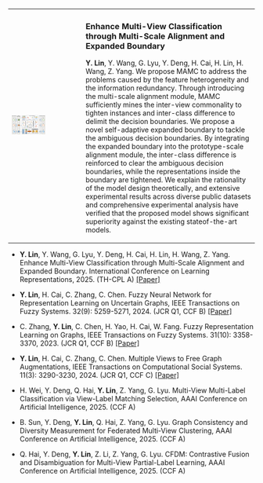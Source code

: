 <table>
  <tr>
    <!-- 左边放图片 -->
    <td width="30%">
      <img src="static/assets/publication/iclr25_enhance_multi_view.png" alt="图1: 论文中的小图" width="50%">
    </td>
    <!-- 右边放论文介绍 -->
    <td width="70%">
      <h3>Enhance Multi-View Classification through Multi-Scale Alignment and Expanded Boundary</h3>
      <p>
        <strong>Y. Lin</strong>, Y. Wang, G. Lyu, Y. Deng, H. Cai, H. Lin, H. Wang, Z. Yang.
        We propose MAMC to address the problems caused by the feature heterogeneity and the information redundancy. Through introducing the multi-scale alignment module, MAMC sufficiently mines the inter-view commonality to tighten instances and inter-class difference to delimit the decision boundaries.
        We propose a novel self-adaptive expanded boundary to tackle the ambiguous decision boundaries. By integrating the expanded boundary into the prototype-scale alignment module, the inter-class difference is reinforced to clear the ambiguous decision boundaries, while the representations inside the boundary are tightened.
        We explain the rationality of the model design theoretically, and extensive experimental results across diverse public datasets and comprehensive experimental analysis have verified that the proposed model shows significant superiority against the existing stateof-the-art models.
      </p>
    </td>
  </tr>
</table>

- <strong>Y. Lin</strong>, Y. Wang, G. Lyu, Y. Deng, H. Cai, H. Lin, H. Wang, Z. Yang. Enhance Multi-View Classification through Multi-Scale Alignment and Expanded Boundary. International Conference on Learning Representations, 2025. (TH-CPL A) [[Paper]](https://openreview.net/pdf?id=t1J2CnDFwj)

- <strong>Y. Lin</strong>, H. Cai, C. Zhang, C. Chen. Fuzzy Neural Network for Representation Learning on Uncertain Graphs, IEEE Transactions on Fuzzy Systems. 32(9): 5259-5271, 2024. (JCR Q1, CCF B) [[Paper]](https://ieeexplore.ieee.org/abstract/document/10571582/)

- C. Zhang, <strong>Y. Lin</strong>, C. Chen, H. Yao, H. Cai, W. Fang. Fuzzy Representation Learning on Graphs, IEEE Transactions on Fuzzy Systems. 31(10): 3358-3370, 2023. (JCR Q1, CCF B) [[Paper]](https://ieeexplore.ieee.org/abstract/document/10061283/)

- <strong>Y. Lin</strong>, H. Cai, C. Zhang, C. Chen. Multiple Views to Free Graph Augmentations, IEEE Transactions on Computational Social Systems. 11(3): 3290-3230, 2024. (JCR Q1, CCF C) [[Paper]](https://ieeexplore.ieee.org/abstract/document/10342655/)

- H. Wei, Y. Deng, Q. Hai, <strong>Y. Lin</strong>, Z. Yang, G. Lyu. Multi-View Multi-Label Classification via View-Label Matching Selection, AAAI Conference on Artificial Intelligence, 2025. (CCF A)

- B. Sun, Y. Deng, <strong>Y. Lin</strong>, Q. Hai, Z. Yang, G. Lyu. Graph Consistency and Diversity Measurement for Federated Multi-View Clustering, AAAI Conference on Artificial Intelligence, 2025. (CCF A)

- Q. Hai, Y. Deng, <strong>Y. Lin</strong>, Z. Li, Z. Yang, G. Lyu. CFDM: Contrastive Fusion and Disambiguation for Multi-View Partial-Label Learning, AAAI Conference on Artificial Intelligence, 2025. (CCF A)

